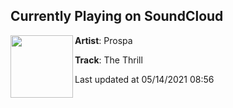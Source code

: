 ## Currently Playing on SoundCloud

[<img align="left" width="100" src="https://i1.sndcdn.com/artworks-be8HQ2EahF84-0-t500x500.jpg">](https://soundcloud.com/prospauk/the-thrill?in=prospauk/sets/the-thrill-7)

**Artist**: Prospa 

**Track**: The Thrill

Last updated at 05/14/2021 08:56
